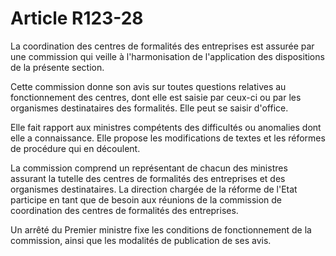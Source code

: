 # Article R123-28

<p>La coordination des centres de formalités des entreprises est assurée par une commission qui veille à l'harmonisation de l'application des dispositions de la présente section.</p><p>Cette commission donne son avis sur toutes questions relatives au fonctionnement des centres, dont elle est saisie par ceux-ci ou par les organismes destinataires des formalités. Elle peut se saisir d'office.</p><p>Elle fait rapport aux ministres compétents des difficultés ou anomalies dont elle a connaissance. Elle propose les modifications de textes et les réformes de procédure qui en découlent.</p><p>La commission comprend un représentant de chacun des ministres assurant la tutelle des centres de formalités des entreprises et des organismes destinataires. La direction chargée de la réforme de l'Etat participe en tant que de besoin aux réunions de la commission de coordination des centres de formalités des entreprises.</p><p>Un arrêté du Premier ministre fixe les conditions de fonctionnement de la commission, ainsi que les modalités de publication de ses avis.</p>